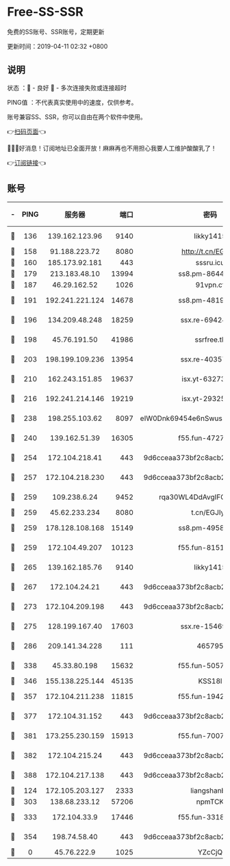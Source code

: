 # Free-SS-SSR

免费的SS账号、SSR账号，定期更新

更新时间：2019-04-11 02:32 +0800

## 说明

状态     ：🙂 - 良好 🙁 - 多次连接失败或连接超时

PING值   ：不代表真实使用中的速度，仅供参考。

账号兼容SS、SSR，你可以自由在两个软件中使用。

👉[扫码页面](https://liesauer.github.io/Free-SS-SSR/)👈

🎉🎉🎉好消息！订阅地址已全面开放！麻麻再也不用担心我要人工维护酸酸乳了！

👉[订阅链接](https://www.liesauer.net/yogurt/subscribe?ACCESS_TOKEN=DAYxR3mMaZAsaqUb)👈

## 账号

|-|PING|服务器|端口|密码|加密方式|区域|
|:----:|:----:|:-----:|-----:|:----:|:----:|:----:|
|🙂|136|139.162.123.96|9140|likky1415|aes-256-cfb|JP|
|🙂|158|91.188.223.72|8080|http://t.cn/EGJIyrl|rc4-md5|RU|
|🙂|160|185.173.92.181|443|sssru.icu|rc4-md5|RU|
|🙂|179|213.183.48.10|13994|ss8.pm-86447705|rc4-md5|RU|
|🙂|187|46.29.162.52|1026|91vpn.cf|rc4-md5|RU|
|🙂|191|192.241.221.124|14678|ss8.pm-48196423|aes-256-cfb|US|
|🙂|196|134.209.48.248|18259|ssx.re-69424971|aes-256-cfb|US|
|🙂|198|45.76.191.50|41986|ssrfree.tk|aes-256-cfb|SG|
|🙂|203|198.199.109.236|13954|ssx.re-40357683|aes-256-cfb|US|
|🙂|210|162.243.151.85|19637|isx.yt-63273269|aes-256-cfb|US|
|🙂|216|192.241.214.146|19219|isx.yt-29325375|aes-256-cfb|US|
|🙂|238|198.255.103.62|8097|eIW0Dnk69454e6nSwuspv9DmS201tQ0D|aes-256-cfb|US|
|🙂|240|139.162.51.39|16305|f55.fun-47276743|aes-256-cfb|SG|
|🙂|254|172.104.218.41|443|9d6cceaa373bf2c8acb22e60b6a58be6|aes-256-cfb|US|
|🙂|257|172.104.218.230|443|9d6cceaa373bf2c8acb22e60b6a58be6|aes-256-cfb|US|
|🙂|259|109.238.6.24|9452|rqa30WL4DdAvgIFG6Fs3znzTa|aes-256-cfb|FR|
|🙂|259|45.62.233.234|8080|t.cn/EGJIyrl|rc4-md5|CA|
|🙂|259|178.128.108.168|15149|ss8.pm-49584680|aes-256-cfb|SG|
|🙂|259|172.104.49.207|10123|f55.fun-81514495|aes-256-cfb|SG|
|🙂|265|139.162.185.76|9140|likky1415|aes-256-cfb|DE|
|🙂|267|172.104.24.21|443|9d6cceaa373bf2c8acb22e60b6a58be6|aes-256-cfb|US|
|🙂|273|172.104.209.198|443|9d6cceaa373bf2c8acb22e60b6a58be6|aes-256-cfb|US|
|🙂|275|128.199.167.40|17603|ssx.re-15469058|aes-256-cfb|SG|
|🙂|286|209.141.34.228|111|465795|aes-256-cfb|US|
|🙂|338|45.33.80.198|15632|f55.fun-50578586|aes-256-cfb|US|
|🙂|346|155.138.225.144|45135|KSS18l|rc4-md5|US|
|🙂|357|172.104.211.238|11815|f55.fun-19426355|aes-256-cfb|US|
|🙂|377|172.104.31.152|443|9d6cceaa373bf2c8acb22e60b6a58be6|aes-256-cfb|US|
|🙂|381|173.255.230.159|15913|f55.fun-70074599|aes-256-cfb|US|
|🙂|382|172.104.215.24|443|9d6cceaa373bf2c8acb22e60b6a58be6|aes-256-cfb|US|
|🙂|388|172.104.217.138|443|9d6cceaa373bf2c8acb22e60b6a58be6|aes-256-cfb|US|
|🙂|124|172.105.203.127|2333|liangshanbo|chacha20|JP|
|🙂|303|138.68.233.12|57206|npmTCK|rc4-md5|US|
|🙂|333|172.104.33.9|17446|f55.fun-33182550|aes-256-cfb|SG|
|🙁|354|198.74.58.40|443|9d6cceaa373bf2c8acb22e60b6a58be6|aes-256-cfb|US|
|🙁|0|45.76.222.9|1025|YZcCjQ|rc4-md5|JP|

